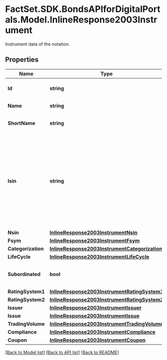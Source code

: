 # FactSet.SDK.BondsAPIforDigitalPortals.Model.InlineResponse2003Instrument
Instrument data of the notation.

## Properties

Name | Type | Description | Notes
------------ | ------------- | ------------- | -------------
**Id** | **string** | Identifier of the instrument. | [optional] 
**Name** | **string** | Name of the instrument. | [optional] 
**ShortName** | **string** | Short name of the instrument. | [optional] 
**Isin** | **string** | The International Securities Identification Number (ISIN) of the instrument. The ISIN is a 12-character code of digits and upper-case letters that uniquely identifies an instrument. | [optional] 
**Nsin** | [**InlineResponse2003InstrumentNsin**](InlineResponse2003InstrumentNsin.md) |  | [optional] 
**Fsym** | [**InlineResponse2003InstrumentFsym**](InlineResponse2003InstrumentFsym.md) |  | [optional] 
**Categorization** | [**InlineResponse2003InstrumentCategorization**](InlineResponse2003InstrumentCategorization.md) |  | [optional] 
**LifeCycle** | [**InlineResponse2003InstrumentLifeCycle**](InlineResponse2003InstrumentLifeCycle.md) |  | [optional] 
**Subordinated** | **bool** | If &#x60;true&#x60;, the debt instrument is subordinated. | [optional] 
**RatingSystem1** | [**InlineResponse2003InstrumentRatingSystem1**](InlineResponse2003InstrumentRatingSystem1.md) |  | [optional] 
**RatingSystem2** | [**InlineResponse2003InstrumentRatingSystem2**](InlineResponse2003InstrumentRatingSystem2.md) |  | [optional] 
**Issuer** | [**InlineResponse2003InstrumentIssuer**](InlineResponse2003InstrumentIssuer.md) |  | [optional] 
**Issue** | [**InlineResponse2003InstrumentIssue**](InlineResponse2003InstrumentIssue.md) |  | [optional] 
**TradingVolume** | [**InlineResponse2003InstrumentTradingVolume**](InlineResponse2003InstrumentTradingVolume.md) |  | [optional] 
**Compliance** | [**InlineResponse2003InstrumentCompliance**](InlineResponse2003InstrumentCompliance.md) |  | [optional] 
**Coupon** | [**InlineResponse2003InstrumentCoupon**](InlineResponse2003InstrumentCoupon.md) |  | [optional] 

[[Back to Model list]](../README.md#documentation-for-models) [[Back to API list]](../README.md#documentation-for-api-endpoints) [[Back to README]](../README.md)

